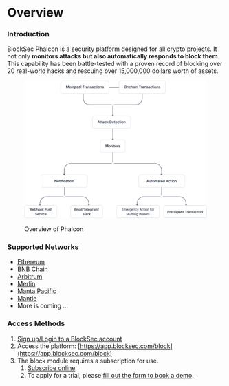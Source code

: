 # Overview

### Introduction

BlockSec Phalcon is a security platform designed for all crypto projects. It not only **monitors attacks but also automatically responds to block them**. This capability has been battle-tested with a proven record of blocking over 20 real-world hacks and rescuing over 15,000,000 dollars worth of assets.



<figure><img src=".gitbook/assets/image (3) (1).png" alt=""><figcaption><p>Overview of Phalcon</p></figcaption></figure>



### Supported Networks&#x20;

* [Ethereum](https://ethereum.org/en/)
* [BNB Chain](https://www.bnbchain.org/en)
* [Arbitrum](https://arbitrum.io/)
* [Merlin](https://merlinchain.io/)
* [Manta Pacific](https://pacific.manta.network/)
* [Mantle](https://www.mantle.xyz/)
* More is coming ...

### Access Methods

1. [Sign up/Login to a BlockSec account](https://app.gitbook.com/s/wxbNGlBc5Kji1KaYLlhe/blocksec-app-suite/blocksec-account)
2. Access the platform: [https://app.blocksec.com/block](https://app.blocksec.com/block)
3. The block module requires a subscription for use.&#x20;
   1. [Subscribe online](https://app.blocksec.com/subscribe/block/customize)
   2. To apply for a trial, please [fill out the form to book a demo](https://calendly.com/blocksec/phalcon-collaboration).

### &#x20;
